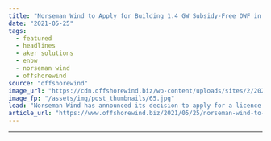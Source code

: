 ```yaml
---
title: "Norseman Wind to Apply for Building 1.4 GW Subsidy-Free OWF in Norway"
date: "2021-05-25"
tags: 
  - featured
  - headlines
  - aker solutions
  - enbw
  - norseman wind
  - offshorewind
source: "offshorewind"
image_url: "https://cdn.offshorewind.biz/wp-content/uploads/sites/2/2021/05/25133003/EnBW_illustration.jpg"
image_fp: "/assets/img/post_thumbnails/65.jpg"
lead: "Norseman Wind has announced its decision to apply for a licence to build a"
article_url: "https://www.offshorewind.biz/2021/05/25/norseman-wind-to-apply-for-building-1-4-gw-subsidy-free-owf-in-norway/"
---
```


---

